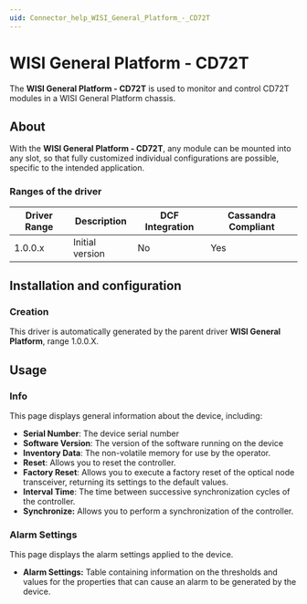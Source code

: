 ```yaml
---
uid: Connector_help_WISI_General_Platform_-_CD72T
---
```


# WISI General Platform - CD72T

The **WISI General Platform - CD72T** is used to monitor and control CD72T modules in a WISI General Platform chassis.

## About

With the **WISI General Platform - CD72T**, any module can be mounted into any slot, so that fully customized individual configurations are possible, specific to the intended application.

### Ranges of the driver

| **Driver Range** | **Description** | **DCF Integration** | **Cassandra Compliant** |
|------------------|-----------------|---------------------|-------------------------|
| 1.0.0.x          | Initial version | No                  | Yes                     |

## Installation and configuration

### Creation

This driver is automatically generated by the parent driver **WISI General Platform**, range 1.0.0.X.

## Usage

### Info

This page displays general information about the device, including:

- **Serial Number**: The device serial number
- **Software Version**: The version of the software running on the device
- **Inventory Data**: The non-volatile memory for use by the operator.
- **Reset**: Allows you to reset the controller.
- **Factory Reset**: Allows you to execute a factory reset of the optical node transceiver, returning its settings to the default values.
- **Interval Time**: The time between successive synchronization cycles of the controller.
- **Synchronize:** Allows you to perform a synchronization of the controller.

### Alarm Settings

This page displays the alarm settings applied to the device.

- **Alarm Settings:** Table containing information on the thresholds and values for the properties that can cause an alarm to be generated by the device.
